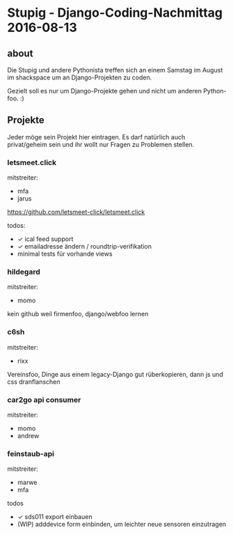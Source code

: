 # Stupig - Django-Coding-Nachmittag 2016-08-13

## about

Die Stupig und andere Pythonista treffen sich an einem Samstag im August im shackspace um an Django-Projekten zu coden.

Gezielt soll es nur um Django-Projekte gehen und nicht um anderen Python-foo. :)

## Projekte

Jeder möge sein Projekt hier eintragen. Es darf natürlich auch privat/geheim sein und ihr wollt nur Fragen zu Problemen stellen.


### letsmeet.click

mitstreiter:
- mfa
- jarus

https://github.com/letsmeet-click/letsmeet.click

todos:

- ✓ ical feed support
- ✓ emailadresse ändern / roundtrip-verifikation
- minimal tests für vorhande views


### hildegard

mitstreiter:
- momo

kein github weil firmenfoo, django/webfoo lernen


### c6sh

mitstreiter:
 - rixx
 
Vereinsfoo, Dinge aus einem legacy-Django gut rüberkopieren, dann js und css dranflanschen


### car2go api consumer

mitstreiter:
- momo
- andrew


### feinstaub-api

mitstreiter:
- marwe
- mfa

todos
- ✓ sds011 export einbauen
- (WIP) adddevice form einbinden, um leichter neue sensoren einzutragen
